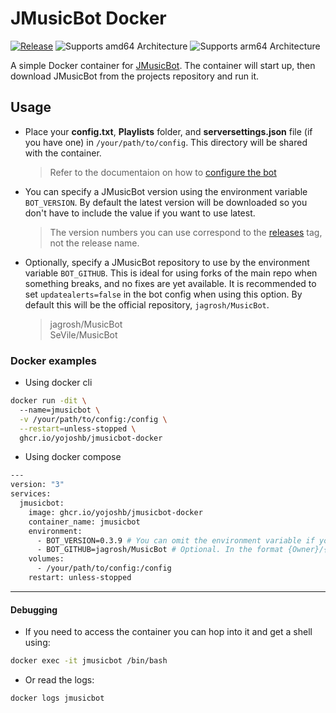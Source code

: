 # JMusicBot Docker
[![Release](https://img.shields.io/github/release/jagrosh/MusicBot?color=g&style=for-the-badge)](https://github.com/jagrosh/MusicBot/releases/latest)
![Supports amd64 Architecture](https://img.shields.io/badge/amd64-yes-blueviolet.svg?style=for-the-badge)
![Supports arm64 Architecture](https://img.shields.io/badge/arm64-yes-blueviolet.svg?style=for-the-badge)

A simple Docker container for [JMusicBot](https://github.com/jagrosh/MusicBot). The container will start up, then download JMusicBot from the projects repository and run it.

## Usage
- Place your **config.txt**, **Playlists** folder, and **serversettings.json** file (if you have one) in `/your/path/to/config`. This directory will be shared with the container.
  > Refer to the documentaion on how to [configure the bot](https://jmusicbot.com/setup/#3-configure-the-bot)
- You can specify a JMusicBot version using the environment variable `BOT_VERSION`. By default the latest version will be downloaded so you don't have to include the value if you want to use latest.
  > The version numbers you can use correspond to the [releases](https://github.com/jagrosh/MusicBot/releases) tag, not the release name.
- Optionally, specify a JMusicBot repository to use by the environment variable `BOT_GITHUB`. This is ideal for using forks of the main repo when something breaks, and no fixes are yet available. It is recommended to set `updatealerts=false` in the bot config when using this option. By default this will be the official repository, `jagrosh/MusicBot`.
  > jagrosh/MusicBot  
    SeVile/MusicBot


### Docker examples
- Using docker cli
```bash
docker run -dit \  
  --name=jmusicbot \
  -v /your/path/to/config:/config \
  --restart=unless-stopped \
  ghcr.io/yojoshb/jmusicbot-docker
```

- Using docker compose
```bash
---
version: "3"
services:
  jmusicbot:
    image: ghcr.io/yojoshb/jmusicbot-docker
    container_name: jmusicbot
    environment:
      - BOT_VERSION=0.3.9 # You can omit the environment variable if you just want to run the latest version
      - BOT_GITHUB=jagrosh/MusicBot # Optional. In the format {Owner}/{Repository}
    volumes:
      - /your/path/to/config:/config
    restart: unless-stopped
```

---

#### Debugging
- If you need to access the container you can hop into it and get a shell using:
```bash
docker exec -it jmusicbot /bin/bash
```

- Or read the logs:
```bash
docker logs jmusicbot
```
